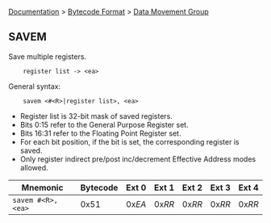 [Documentation](../../README.md) > [Bytecode Format](../README.md) > [Data Movement Group](../InstructionsDataMovel.md)

## SAVEM

Save multiple registers.

        register list -> <ea>


General syntax:

        savem <#<R>|register list>, <ea>

* Register list is 32-bit mask of saved registers.
* Bits 0:15 refer to the General Purpose Register set.
* Bits 16:31 refer to the Floating Point Register set.
* For each bit position, if the bit is set, the corresponding register is saved.
* Only register indirect pre/post inc/decrement Effective Address modes allowed.

| Mnemonic | Bytecode | Ext 0 | Ext 1 | Ext 2 | Ext 3 | Ext 4 |
| - | - | - | - | - | - | - |
| `savem #<R>, <ea>` | 0x51 | 0x*EA* | 0x*RR* | 0x*RR* | 0x*RR* | 0x*RR* |

